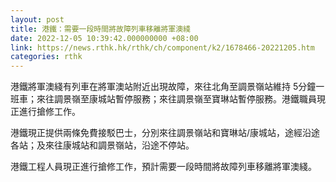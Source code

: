 ```yaml
---
layout: post
title: 港鐵：需要一段時間將故障列車移離將軍澳綫
date: 2022-12-05 10:39:42.000000000 +08:00
link: https://news.rthk.hk/rthk/ch/component/k2/1678466-20221205.htm
categories: rthk
---
```


港鐵將軍澳綫有列車在將軍澳站附近出現故障，來往北角至調景嶺站維持 5分鐘一班車；來往調景嶺至康城站暫停服務；來往調景嶺至寶琳站暫停服務。港鐵職員現正進行搶修工作。

港鐵現正提供兩條免費接駁巴士，分別來往調景嶺站和寶琳站/康城站，途經沿途各站；及來往康城站和調景嶺站，沿途不停站。

港鐵工程人員現正進行搶修工作，預計需要一段時間將故障列車移離將軍澳綫。
